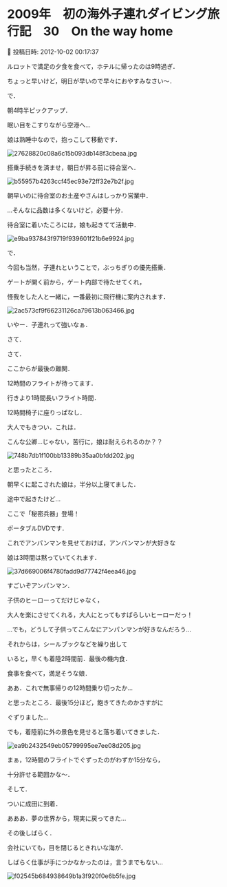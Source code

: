 # 2009年　初の海外子連れダイビング旅行記　30　On the way home

📅 投稿日時: 2012-10-02 00:17:37

ルロットで満足の夕食を食べて，ホテルに帰ったのは9時過ぎ．


ちょっと早いけど，明日が早いので早々におやすみなさい～．





で．


朝4時半ピックアップ．


眠い目をこすりながら空港へ…


娘は熟睡中なので，抱っこして移動です．




![27628820c08a6c15b093db148f3cbeaa.jpg](images/27628820c08a6c15b093db148f3cbeaa.jpg)







搭乗手続きを済ませ，朝日が昇る前に待合室へ．




![b55957b4263ccf45ec93e72ff32e7b2f.jpg](images/b55957b4263ccf45ec93e72ff32e7b2f.jpg)







朝早いのに待合室のお土産やさんはしっかり営業中．


…そんなに品数は多くないけど，必要十分．


待合室に着いたころには，娘も起きてて活動中．




![e9ba937843f9719f939601f21b6e9924.jpg](images/e9ba937843f9719f939601f21b6e9924.jpg)







で．


今回も当然，子連れということで，ぶっちぎりの優先搭乗．


ゲートが開く前から，ゲート内部で待たせてくれ，


怪我をした人と一緒に，一番最初に飛行機に案内されます．




![2ac573cf9f66231126ca79613b063466.jpg](images/2ac573cf9f66231126ca79613b063466.jpg)




いやー．子連れって強いなぁ．





さて．


さて．


ここからが最後の難関．


12時間のフライトが待ってます．


行きより1時間長いフライト時間．


12時間椅子に座りっぱなし．


大人でもきつい．これは．





こんな公卿…じゃない，苦行に，娘は耐えられるのか？？




![748b7db1f100bb13389b35aa0bfdd202.jpg](images/748b7db1f100bb13389b35aa0bfdd202.jpg)




と思ったところ．


朝早くに起こされた娘は，半分以上寝てました．





途中で起きたけど…


ここで「秘密兵器」登場！


ポータブルDVDです．


これでアンパンマンを見せておけば，アンパンマンが大好きな


娘は3時間は黙っていてくれます．




![37d669006f4780fadd9d77742f4eea46.jpg](images/37d669006f4780fadd9d77742f4eea46.jpg)




すごいぞアンパンマン．


子供のヒーローってだけじゃなく，


大人を楽にさせてくれる，大人にとってもすばらしいヒーローだっ！


…でも，どうして子供ってこんなにアンパンマンが好きなんだろう…





それからは，シールブックなどを繰り出して


いると，早くも着陸2時間前．最後の機内食．


食事を食べて，満足そうな娘．


ああ．これで無事帰りの12時間乗り切ったか…





と思ったところ．最後15分ほど，飽きてきたのかさすがに


ぐずりました…


でも，着陸前に外の景色を見せると落ち着いてきました．




![ea9b2432549eb05799995ee7ee08d205.jpg](images/ea9b2432549eb05799995ee7ee08d205.jpg)




まぁ，12時間のフライトでぐずったのがわずか15分なら，


十分許せる範囲かな～．





そして．


ついに成田に到着．


あああ．夢の世界から，現実に戻ってきた…





その後しばらく．


会社にいても，目を閉じるときれいな海が．


しばらく仕事が手につかなかったのは，言うまでもない…







![f02545b684938649b1a3f920f0e6b5fe.jpg](images/f02545b684938649b1a3f920f0e6b5fe.jpg)
